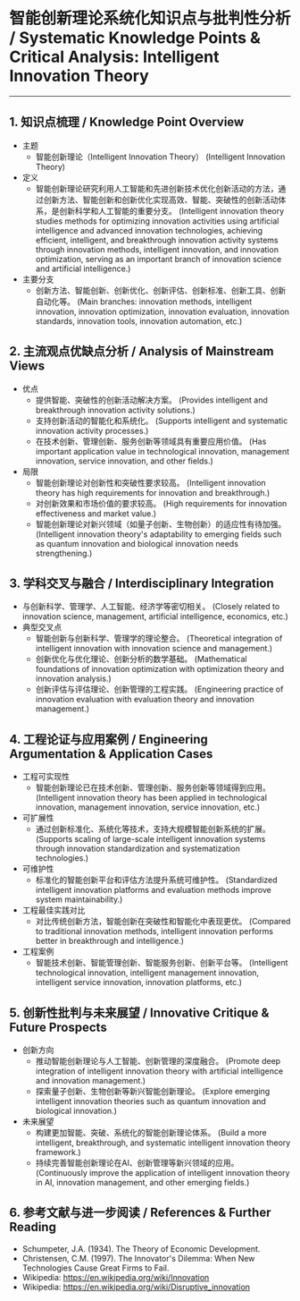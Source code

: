 # 智能创新理论系统化知识点与批判性分析 / Systematic Knowledge Points & Critical Analysis: Intelligent Innovation Theory

---

## 1. 知识点梳理 / Knowledge Point Overview

- 主题
  - 智能创新理论（Intelligent Innovation Theory）
      (Intelligent Innovation Theory)
- 定义
  - 智能创新理论研究利用人工智能和先进创新技术优化创新活动的方法，通过创新方法、智能创新和创新优化实现高效、智能、突破性的创新活动体系，是创新科学和人工智能的重要分支。
      (Intelligent innovation theory studies methods for optimizing innovation activities using artificial intelligence and advanced innovation technologies, achieving efficient, intelligent, and breakthrough innovation activity systems through innovation methods, intelligent innovation, and innovation optimization, serving as an important branch of innovation science and artificial intelligence.)
- 主要分支
  - 创新方法、智能创新、创新优化、创新评估、创新标准、创新工具、创新自动化等。
      (Main branches: innovation methods, intelligent innovation, innovation optimization, innovation evaluation, innovation standards, innovation tools, innovation automation, etc.)

## 2. 主流观点优缺点分析 / Analysis of Mainstream Views

- 优点
  - 提供智能、突破性的创新活动解决方案。
      (Provides intelligent and breakthrough innovation activity solutions.)
  - 支持创新活动的智能化和系统化。
      (Supports intelligent and systematic innovation activity processes.)
  - 在技术创新、管理创新、服务创新等领域具有重要应用价值。
      (Has important application value in technological innovation, management innovation, service innovation, and other fields.)
- 局限
  - 智能创新理论对创新性和突破性要求较高。
      (Intelligent innovation theory has high requirements for innovation and breakthrough.)
  - 对创新效果和市场价值的要求较高。
      (High requirements for innovation effectiveness and market value.)
  - 智能创新理论对新兴领域（如量子创新、生物创新）的适应性有待加强。
      (Intelligent innovation theory's adaptability to emerging fields such as quantum innovation and biological innovation needs strengthening.)

## 3. 学科交叉与融合 / Interdisciplinary Integration

- 与创新科学、管理学、人工智能、经济学等密切相关。
  (Closely related to innovation science, management, artificial intelligence, economics, etc.)
- 典型交叉点
  - 智能创新与创新科学、管理学的理论整合。
      (Theoretical integration of intelligent innovation with innovation science and management.)
  - 创新优化与优化理论、创新分析的数学基础。
      (Mathematical foundations of innovation optimization with optimization theory and innovation analysis.)
  - 创新评估与评估理论、创新管理的工程实践。
      (Engineering practice of innovation evaluation with evaluation theory and innovation management.)

## 4. 工程论证与应用案例 / Engineering Argumentation & Application Cases

- 工程可实现性
  - 智能创新理论已在技术创新、管理创新、服务创新等领域得到应用。
      (Intelligent innovation theory has been applied in technological innovation, management innovation, service innovation, etc.)
- 可扩展性
  - 通过创新标准化、系统化等技术，支持大规模智能创新系统的扩展。
      (Supports scaling of large-scale intelligent innovation systems through innovation standardization and systematization technologies.)
- 可维护性
  - 标准化的智能创新平台和评估方法提升系统可维护性。
      (Standardized intelligent innovation platforms and evaluation methods improve system maintainability.)
- 工程最佳实践对比
  - 对比传统创新方法，智能创新在突破性和智能化中表现更优。
      (Compared to traditional innovation methods, intelligent innovation performs better in breakthrough and intelligence.)
- 工程案例
  - 智能技术创新、智能管理创新、智能服务创新、创新平台等。
      (Intelligent technological innovation, intelligent management innovation, intelligent service innovation, innovation platforms, etc.)

## 5. 创新性批判与未来展望 / Innovative Critique & Future Prospects

- 创新方向
  - 推动智能创新理论与人工智能、创新管理的深度融合。
      (Promote deep integration of intelligent innovation theory with artificial intelligence and innovation management.)
  - 探索量子创新、生物创新等新兴智能创新理论。
      (Explore emerging intelligent innovation theories such as quantum innovation and biological innovation.)
- 未来展望
  - 构建更加智能、突破、系统化的智能创新理论体系。
      (Build a more intelligent, breakthrough, and systematic intelligent innovation theory framework.)
  - 持续完善智能创新理论在AI、创新管理等新兴领域的应用。
      (Continuously improve the application of intelligent innovation theory in AI, innovation management, and other emerging fields.)

## 6. 参考文献与进一步阅读 / References & Further Reading

- Schumpeter, J.A. (1934). The Theory of Economic Development.
- Christensen, C.M. (1997). The Innovator's Dilemma: When New Technologies Cause Great Firms to Fail.
- Wikipedia: <https://en.wikipedia.org/wiki/Innovation>
- Wikipedia: <https://en.wikipedia.org/wiki/Disruptive_innovation>
